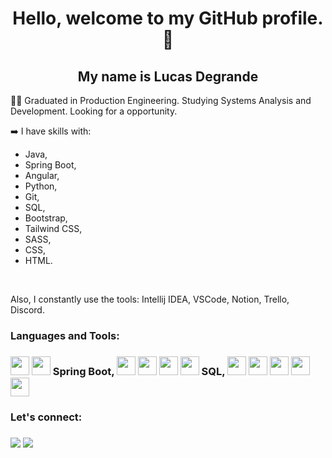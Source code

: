 <h1 align="center">Hello, welcome to my GitHub profile.👋</h1>
<h2 align="center">My name is Lucas Degrande</h2
 
👨‍💻 Graduated in Production Engineering. Studying Systems Analysis and Development. Looking for a opportunity.

➡️ I have skills with:
  - Java,
  - Spring Boot,
  - Angular, 
  - Python,
  - Git,
  - SQL,
  - Bootstrap,
  - Tailwind CSS,
  - SASS, 
  - CSS,
  - HTML.
  <br/> 
  
  Also, I constantly use the tools: Intellij IDEA, VSCode, Notion, Trello, Discord.
  
  <h3> Languages and Tools:<h3>
    <img src="https://www.svgrepo.com/show/353924/java.svg" width="30" height="30"/>
    <img src="https://cdn.jsdelivr.net/npm/load-svg-file@1.0.8/dist/load-svg-file.min.js" width="30" height="30"/> Spring Boot,
    <img src="https://w7.pngwing.com/pngs/270/596/png-transparent-angular-logo-logos-logos-and-brands-icon.png" width="30" height="30"/> 
    <img src="https://www.svgrepo.com/show/374016/python.svg" width="30" height="30" />
    <img src="https://cdn.jsdelivr.net/gh/devicons/devicon/icons/git/git-original.svg" width="30" height="30"/>
    <img src="https://www.svgrepo.com/show/353924/java.svg" width="30" height="30"/> SQL, 
    <img src="https://www.logo.wine/a/logo/Bootstrap_(front-end_framework)/Bootstrap_(front-end_framework)-Logo.wine.svg" width="30" height="30" />
    <img src="https://cdn.jsdelivr.net/gh/devicons/devicon@latest/icons/tailwindcss/tailwindcss-original.svg" width="30" height="30" />
    <img src="https://cdn.jsdelivr.net/gh/devicons/devicon/icons/sass/sass-original.svg" width="30" height="30"/>
    <img src="https://cdn.jsdelivr.net/gh/devicons/devicon/icons/css3/css3-original.svg" width="30" height="30"/>
    <img src="https://cdn.jsdelivr.net/gh/devicons/devicon/icons/html5/html5-original.svg" width="30" height="30"/>
    
  <h3> Let's connect: <h3>
    <a href="https://www.linkedin.com/in/lucasdegrande/"><img src="https://img.shields.io/badge/-Linkedin-0A66C2?style=for-the-badge&logo=linkedin&logoColor=white" target="_blank"></img></a>
    <a href="mailto:lucasdegrande15@gmail.com"><img src="https://img.shields.io/badge/-Gmail-%23333?style=for-the-badge&logo=gmail&logoColor=white" target="_blank"></img></a>

<!-- **degrandelucas/degrandelucas** is repository `README.md` (this file) appears on my GitHub profile. 
-->
